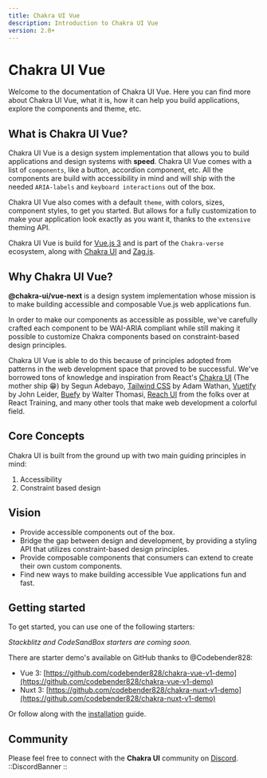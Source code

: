 ```yaml
---
title: Chakra UI Vue
description: Introduction to Chakra UI Vue
version: 2.0+
---
```


# Chakra UI Vue

Welcome to the documentation of Chakra UI Vue. Here you can find more about Chakra UI Vue, what it is, how it can help you build applications, explore the components and theme, etc.

## What is Chakra UI Vue?

Chakra UI Vue is a design system implementation that allows you to build applications and design systems with **speed**. Chakra UI Vue comes with a list of `components`, like a button, accordion component, etc. All the components are build with accessibility in mind and will ship with the needed `ARIA-labels` and `keyboard interactions` out of the box.

Chakra UI Vue also comes with a default `theme`, with colors, sizes, component styles, to get you started. But allows for a fully customization to make your application look exactly as you want it, thanks to the `extensive` theming API.

Chakra UI Vue is build for [Vue.js 3](https://vuejs.org/) and is part of the `Chakra-verse` ecosystem, along with [Chakra UI](https://chakra-ui.com/) and [Zag.js](https://zagjs.com/).

## Why Chakra UI Vue?

**@chakra-ui/vue-next** is a design system implementation whose mission is to make building accessible
and composable Vue.js web applications fun.

In order to make our components as accessible as possible, we've carefully crafted each component
to be WAI-ARIA compliant while still making it possible to customize Chakra components based on
constraint-based design principles.

Chakra UI Vue is able to do this because of principles adopted from patterns in the web development space
that proved to be successful. We've borrowed tons of knowledge and inspiration from React's
[Chakra UI](http://chakra-ui.com) (The mother ship 😁) by Segun Adebayo,
[Tailwind CSS](https://tailwindcss.com) by Adam Wathan, [Vuetify](https://vuetifyjs.com) by
John Leider, [Buefy](https://buefy.org) by Walter Thomasi, [Reach UI](https://reacttraining.com/reach-ui/)
from the folks over at React Training, and many other tools that make web development a colorful field.

## Core Concepts
Chakra UI is built from the ground up with two main guiding principles in mind:

  1. Accessibility
  2. Constraint based design

## Vision

- Provide accessible components out of the box.
- Bridge the gap between design and development, by providing a styling API that utilizes constraint-based design principles.
- Provide composable components that consumers can extend to create their own custom components.
- Find new ways to make building accessible Vue applications fun and fast.

## Getting started

To get started, you can use one of the following starters: 

<i>Stackblitz and CodeSandBox starters are coming soon.</i>

There are starter demo's available on GitHub thanks to @Codebender828:

- Vue 3: [https://github.com/codebender828/chakra-vue-v1-demo](https://github.com/codebender828/chakra-vue-v1-demo)
- Nuxt 3: [https://github.com/codebender828/chakra-nuxt-v1-demo](https://github.com/codebender828/chakra-nuxt-v1-demo)

Or follow along with the [installation](1.installation.md) guide.

## Community

Please feel free to connect with the **Chakra UI** community on [Discord](https://discord.gg/sq2Kp6x). 
::DiscordBanner
::